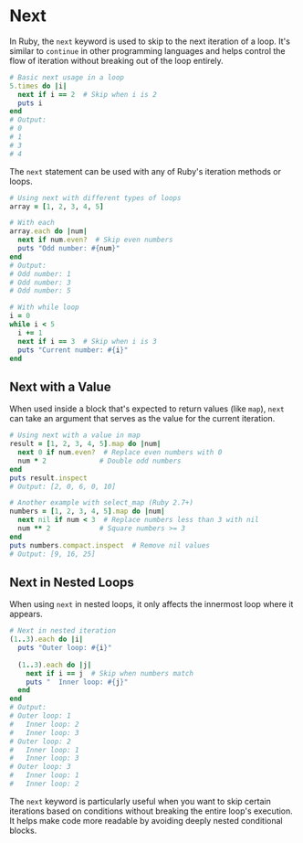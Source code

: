 # Next

In Ruby, the `next` keyword is used to skip to the next iteration of a loop. It's similar to `continue` in other programming languages and helps control the flow of iteration without breaking out of the loop entirely.

```ruby
# Basic next usage in a loop
5.times do |i|
  next if i == 2  # Skip when i is 2
  puts i
end
# Output:
# 0
# 1
# 3
# 4
```

The `next` statement can be used with any of Ruby's iteration methods or loops.

```ruby
# Using next with different types of loops
array = [1, 2, 3, 4, 5]

# With each
array.each do |num|
  next if num.even?  # Skip even numbers
  puts "Odd number: #{num}"
end
# Output:
# Odd number: 1
# Odd number: 3
# Odd number: 5

# With while loop
i = 0
while i < 5
  i += 1
  next if i == 3  # Skip when i is 3
  puts "Current number: #{i}"
end
```

## Next with a Value

When used inside a block that's expected to return values (like `map`), `next` can take an argument that serves as the value for the current iteration.

```ruby
# Using next with a value in map
result = [1, 2, 3, 4, 5].map do |num|
  next 0 if num.even?  # Replace even numbers with 0
  num * 2             # Double odd numbers
end
puts result.inspect
# Output: [2, 0, 6, 0, 10]

# Another example with select_map (Ruby 2.7+)
numbers = [1, 2, 3, 4, 5].map do |num|
  next nil if num < 3  # Replace numbers less than 3 with nil
  num ** 2            # Square numbers >= 3
end
puts numbers.compact.inspect  # Remove nil values
# Output: [9, 16, 25]
```

## Next in Nested Loops

When using `next` in nested loops, it only affects the innermost loop where it appears.

```ruby
# Next in nested iteration
(1..3).each do |i|
  puts "Outer loop: #{i}"
  
  (1..3).each do |j|
    next if i == j  # Skip when numbers match
    puts "  Inner loop: #{j}"
  end
end
# Output:
# Outer loop: 1
#   Inner loop: 2
#   Inner loop: 3
# Outer loop: 2
#   Inner loop: 1
#   Inner loop: 3
# Outer loop: 3
#   Inner loop: 1
#   Inner loop: 2
```

The `next` keyword is particularly useful when you want to skip certain iterations based on conditions without breaking the entire loop's execution. It helps make code more readable by avoiding deeply nested conditional blocks. 